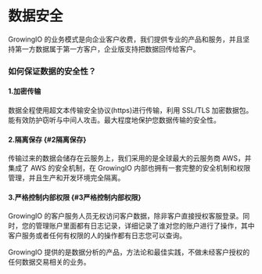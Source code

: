 # 数据安全

GrowingIO 的业务模式是向企业客户收费，我们提供专业的产品和服务，并且坚持第一方数据属于第一方客户，企业版支持把数据回传给客户。

### 如何保证数据的安全性？

#### 1.加密传输

数据全程使用超文本传输安全协议\(https\)进行传输，利用 SSL/TLS 加密数据包。能有效防护窃听与中间人攻击。最大程度地保护您数据传输的安全性。

#### 2.隔离保存 {#2隔离保存}

传输过来的数据会储存在云服务上，我们采用的是全球最大的云服务商 AWS，并集成了 AWS 的安全机制，在 GrowingIO 内部也拥有一套完整的安全机制和权限管理，并且生产和开发环境完全隔离。

#### 3.严格控制内部权限 {#3严格控制内部权限}

GrowingIO 的客户服务人员无权访问客户数据，除非客户直接授权客服登录。同时，您的管理账户里面都有日志记录，详细记录了谁对您的账户进行了操作，其中客户服务或者任何有权限的人的操作都有日志您可以查询。

GrowingIO 提供的是数据分析的产品，方法论和最佳实践，不做未经客户授权的任何数据交易相关的业务。

